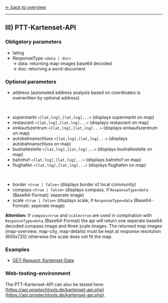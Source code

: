 [<- back to overview](README.md)
***

## III) PTT-Kartenset-API

### Obligatory parameters
* latlng 
* ResponseType `<data | doc>`<br>
   -> data: returning map-images base64 decoded <br>
   -> doc: returning a word-document<br>

### Optional parameters

 * address (automated address analysis based on coordinates is overwritten by optional address)
 
  <br>
  
 * supermarkt `<[lat,lng],[lat,lng]...>` (displays supermarkt on map)
 * restaurant `<[lat,lng],[lat,lng]...>` (displays restaurant on map)
 * einkaufszentrum `<[lat,lng],[lat,lng]...>` (displays einkaufszentrum on map)
 * autobahnanschluss `<[lat,lng],[lat,lng]...>` (displays autobahnanschluss on map)
 * bushaltestelle `<[lat,lng],[lat,lng]...>` (displays bushaltestelle on map)
 * bahnhof `<[lat,lng],[lat,lng]...>` (displays bahnhof on map)
 * flughafen `<[lat,lng],[lat,lng]...>` (displays flughafen on map)
 
 <br>
 
 * border `<true | false>` (displays border of local community)
 * compass `<true | false>` (displays compass, if `ResponseType=data` (Base64-Format): seperate image)
 * scale `<true | false>` (displays scale, if `ResponseType=data` (Base64-Format): seperate image)
 
 

**Attention:** If `compass=true` and `scale=true` are used in compination with `ResponseType=data` (Base64-Format) the api will return one seperate base64 decoded compass image and three scale images. The returned map images (map-overview, map-city, map-details) must be kept at response resolution (600x720) otherwise the scale does not fit the map.

### Examples

* [GET-Request: Kartenset-Data](examples/kartenset-api-001-data.md)

### Web-testing-environment 
The PTT-Kartenset-API can also be tested here: [https://api.proptechtools.de/kartenset-api.php](https://api.proptechtools.de/kartenset-api.php).
